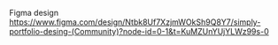 Figma design https://www.figma.com/design/Ntbk8Uf7XzjmWOkSh9Q8Y7/simply-portfolio-desing-(Community)?node-id=0-1&t=KuMZUnYUjYLWz99s-0
